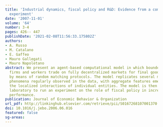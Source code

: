 ```yaml
---
title: 'Industrial dynamics, fiscal policy and R&D: Evidence from a computational
  experiment'
date: '2007-11-01'
volume: '64'
number: 3-4
pages: 426-- 447
publishDate: '2021-02-08T11:56:33.175802Z'
authors:
- A. Russo
- M. Catalano
- E. Gaffeo
- Mauro Gallegati
- Mauro Napoletano
abstract: We present an agent-based computational model in which bounded rational
  firms and workers trade on fully decentralized markets for final goods and labor
  by means of random matching protocols. The model replicates several macroeconomic
  phenomena regularly observed in the data, with aggregate features emerging from
  the localized interactions of individual entities. The model is then used as a computational
  laboratory to run an experiment on the role of fiscal policy in increasing macroeconomic
  performance.
publication: Journal of Economic Behavior & Organization
url_pdf: http://linkinghub.elsevier.com/retrieve/pii/S0167268107001370
doi: 10.1016/j.jebo.2006.06.016
featured: false
sg-areas:
---
```

